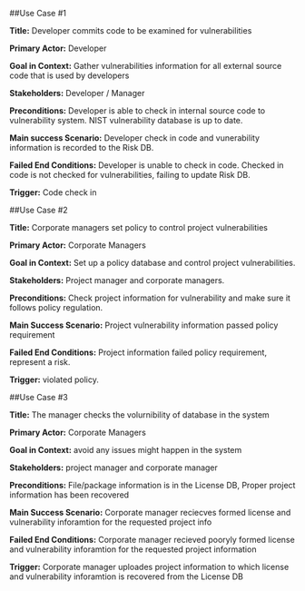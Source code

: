 ##Use Case #1

**Title:** Developer commits code to be examined for vulnerabilities

**Primary Actor:** Developer

**Goal in Context:** Gather vulnerabilities information for all external source code that is used by developers

**Stakeholders:** Developer / Manager

**Preconditions:** Developer is able to check in internal source code to vulnerability system. NIST vulnerability database is up to date.

**Main success Scenario:** Developer check in code and vunerability information is recorded to the Risk DB.

**Failed End Conditions:** Developer is unable to check in code. Checked in code is not checked for vulnerabilities, failing to update Risk DB.

**Trigger:** Code check in


##Use Case #2

**Title:** Corporate managers set policy to control project vulnerabilities 

**Primary Actor:** Corporate Managers

**Goal in Context:** Set up a policy database and control project vulnerabilities. 

**Stakeholders:** Project manager and corporate managers.

**Preconditions:** Check project information for vulnerability and make sure it follows policy regulation.

**Main Success Scenario:** Project vulnerability information passed policy requirement 

**Failed End Conditions:** Project information failed policy requirement, represent a risk. 

**Trigger:** violated policy.


##Use Case #3

**Title:** The manager checks the volurnibility of database in the system

**Primary Actor:** Corporate Managers

**Goal in Context:** avoid any issues might happen in the system 

**Stakeholders:** project manager and corporate manager

**Preconditions:** File/package information is in the License DB, Proper project information has been recovered

**Main Success Scenario:** Corporate manager reciecves formed license and vulnerability inforamtion for the requested project info

**Failed End Conditions:** Corporate manager recieved pooryly formed license and vulnerability inforamtion for the requested project information

**Trigger:** Corporate manager uploades project information to which license and vulnerability inforamtion is recovered from the License DB
